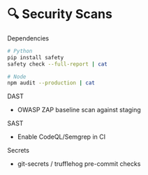 # 🔍 Security Scans

Dependencies
```bash
# Python
pip install safety
safety check --full-report | cat

# Node
npm audit --production | cat
```

DAST
- OWASP ZAP baseline scan against staging

SAST
- Enable CodeQL/Semgrep in CI

Secrets
- git-secrets / trufflehog pre-commit checks
